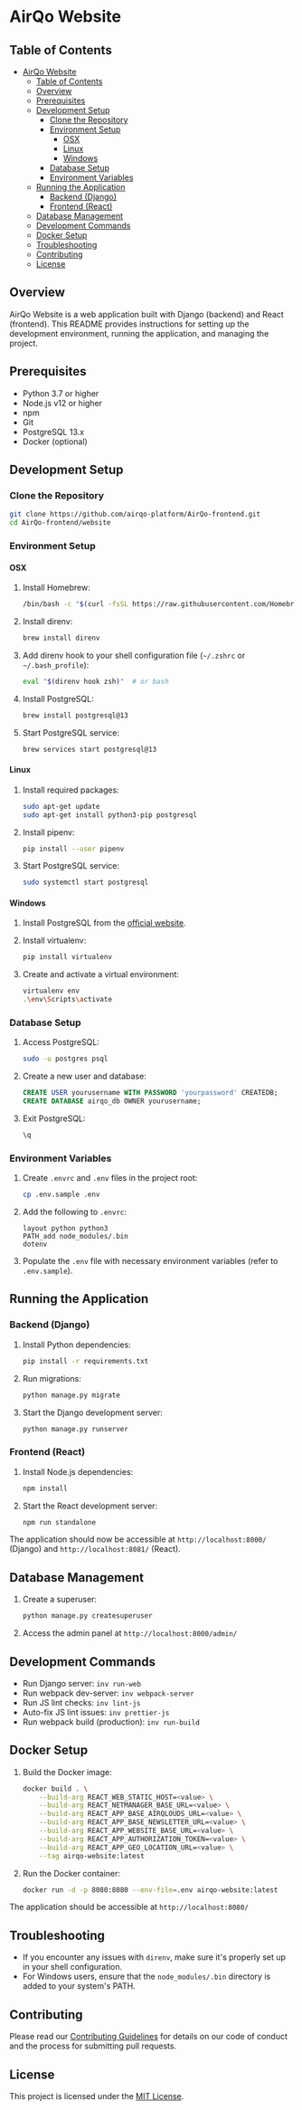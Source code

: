 # AirQo Website

## Table of Contents

- [AirQo Website](#airqo-website)
  - [Table of Contents](#table-of-contents)
  - [Overview](#overview)
  - [Prerequisites](#prerequisites)
  - [Development Setup](#development-setup)
    - [Clone the Repository](#clone-the-repository)
    - [Environment Setup](#environment-setup)
      - [OSX](#osx)
      - [Linux](#linux)
      - [Windows](#windows)
    - [Database Setup](#database-setup)
    - [Environment Variables](#environment-variables)
  - [Running the Application](#running-the-application)
    - [Backend (Django)](#backend-django)
    - [Frontend (React)](#frontend-react)
  - [Database Management](#database-management)
  - [Development Commands](#development-commands)
  - [Docker Setup](#docker-setup)
  - [Troubleshooting](#troubleshooting)
  - [Contributing](#contributing)
  - [License](#license)

## Overview

AirQo Website is a web application built with Django (backend) and React (frontend). This README provides instructions for setting up the development environment, running the application, and managing the project.

## Prerequisites

- Python 3.7 or higher
- Node.js v12 or higher
- npm
- Git
- PostgreSQL 13.x
- Docker (optional)

## Development Setup

### Clone the Repository

```bash
git clone https://github.com/airqo-platform/AirQo-frontend.git
cd AirQo-frontend/website
```

### Environment Setup

#### OSX

1. Install Homebrew:

   ```bash
   /bin/bash -c "$(curl -fsSL https://raw.githubusercontent.com/Homebrew/install/HEAD/install.sh)"
   ```

2. Install direnv:

   ```bash
   brew install direnv
   ```

3. Add direnv hook to your shell configuration file (`~/.zshrc` or `~/.bash_profile`):

   ```bash
   eval "$(direnv hook zsh)"  # or bash
   ```

4. Install PostgreSQL:

   ```bash
   brew install postgresql@13
   ```

5. Start PostgreSQL service:
   ```bash
   brew services start postgresql@13
   ```

#### Linux

1. Install required packages:

   ```bash
   sudo apt-get update
   sudo apt-get install python3-pip postgresql
   ```

2. Install pipenv:

   ```bash
   pip install --user pipenv
   ```

3. Start PostgreSQL service:
   ```bash
   sudo systemctl start postgresql
   ```

#### Windows

1. Install PostgreSQL from the [official website](https://www.postgresql.org/download/windows/).

2. Install virtualenv:

   ```bash
   pip install virtualenv
   ```

3. Create and activate a virtual environment:
   ```bash
   virtualenv env
   .\env\Scripts\activate
   ```

### Database Setup

1. Access PostgreSQL:

   ```bash
   sudo -u postgres psql
   ```

2. Create a new user and database:

   ```sql
   CREATE USER yourusername WITH PASSWORD 'yourpassword' CREATEDB;
   CREATE DATABASE airqo_db OWNER yourusername;
   ```

3. Exit PostgreSQL:
   ```sql
   \q
   ```

### Environment Variables

1. Create `.envrc` and `.env` files in the project root:

   ```bash
   cp .env.sample .env
   ```

2. Add the following to `.envrc`:

   ```
   layout python python3
   PATH_add node_modules/.bin
   dotenv
   ```

3. Populate the `.env` file with necessary environment variables (refer to `.env.sample`).

## Running the Application

### Backend (Django)

1. Install Python dependencies:

   ```bash
   pip install -r requirements.txt
   ```

2. Run migrations:

   ```bash
   python manage.py migrate
   ```

3. Start the Django development server:
   ```bash
   python manage.py runserver
   ```

### Frontend (React)

1. Install Node.js dependencies:

   ```bash
   npm install
   ```

2. Start the React development server:
   ```bash
   npm run standalone
   ```

The application should now be accessible at `http://localhost:8000/` (Django) and `http://localhost:8081/` (React).

## Database Management

1. Create a superuser:

   ```bash
   python manage.py createsuperuser
   ```

2. Access the admin panel at `http://localhost:8000/admin/`

## Development Commands

- Run Django server: `inv run-web`
- Run webpack dev-server: `inv webpack-server`
- Run JS lint checks: `inv lint-js`
- Auto-fix JS lint issues: `inv prettier-js`
- Run webpack build (production): `inv run-build`

## Docker Setup

1. Build the Docker image:

   ```bash
   docker build . \
       --build-arg REACT_WEB_STATIC_HOST=<value> \
       --build-arg REACT_NETMANAGER_BASE_URL=<value> \
       --build-arg REACT_APP_BASE_AIRQLOUDS_URL=<value> \
       --build-arg REACT_APP_BASE_NEWSLETTER_URL=<value> \
       --build-arg REACT_APP_WEBSITE_BASE_URL=<value> \
       --build-arg REACT_APP_AUTHORIZATION_TOKEN=<value> \
       --build-arg REACT_APP_GEO_LOCATION_URL=<value> \
       --tag airqo-website:latest
   ```

2. Run the Docker container:
   ```bash
   docker run -d -p 8080:8080 --env-file=.env airqo-website:latest
   ```

The application should be accessible at `http://localhost:8080/`

## Troubleshooting

- If you encounter any issues with `direnv`, make sure it's properly set up in your shell configuration.
- For Windows users, ensure that the `node_modules/.bin` directory is added to your system's PATH.

## Contributing

Please read our [Contributing Guidelines](CONTRIBUTING.md) for details on our code of conduct and the process for submitting pull requests.

## License

This project is licensed under the [MIT License](LICENSE).
